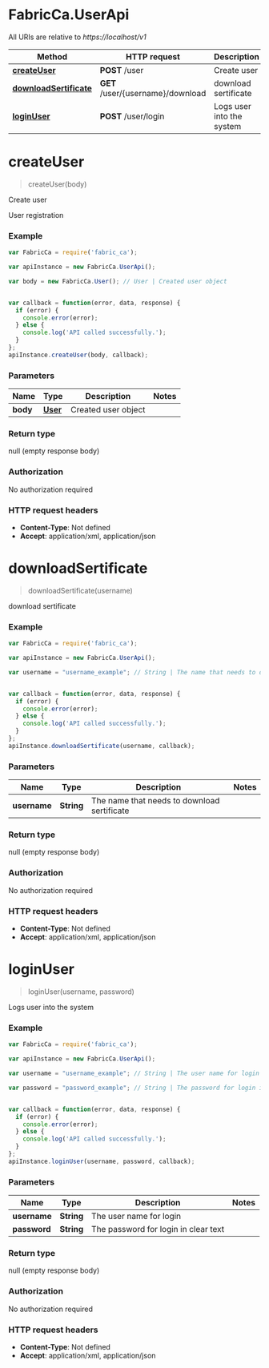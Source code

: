 # FabricCa.UserApi

All URIs are relative to *https://localhost/v1*

Method | HTTP request | Description
------------- | ------------- | -------------
[**createUser**](UserApi.md#createUser) | **POST** /user | Create user
[**downloadSertificate**](UserApi.md#downloadSertificate) | **GET** /user/{username}/download | download sertificate
[**loginUser**](UserApi.md#loginUser) | **POST** /user/login | Logs user into the system


<a name="createUser"></a>
# **createUser**
> createUser(body)

Create user

User registration

### Example
```javascript
var FabricCa = require('fabric_ca');

var apiInstance = new FabricCa.UserApi();

var body = new FabricCa.User(); // User | Created user object


var callback = function(error, data, response) {
  if (error) {
    console.error(error);
  } else {
    console.log('API called successfully.');
  }
};
apiInstance.createUser(body, callback);
```

### Parameters

Name | Type | Description  | Notes
------------- | ------------- | ------------- | -------------
 **body** | [**User**](User.md)| Created user object | 

### Return type

null (empty response body)

### Authorization

No authorization required

### HTTP request headers

 - **Content-Type**: Not defined
 - **Accept**: application/xml, application/json

<a name="downloadSertificate"></a>
# **downloadSertificate**
> downloadSertificate(username)

download sertificate



### Example
```javascript
var FabricCa = require('fabric_ca');

var apiInstance = new FabricCa.UserApi();

var username = "username_example"; // String | The name that needs to download sertificate 


var callback = function(error, data, response) {
  if (error) {
    console.error(error);
  } else {
    console.log('API called successfully.');
  }
};
apiInstance.downloadSertificate(username, callback);
```

### Parameters

Name | Type | Description  | Notes
------------- | ------------- | ------------- | -------------
 **username** | **String**| The name that needs to download sertificate  | 

### Return type

null (empty response body)

### Authorization

No authorization required

### HTTP request headers

 - **Content-Type**: Not defined
 - **Accept**: application/xml, application/json

<a name="loginUser"></a>
# **loginUser**
> loginUser(username, password)

Logs user into the system



### Example
```javascript
var FabricCa = require('fabric_ca');

var apiInstance = new FabricCa.UserApi();

var username = "username_example"; // String | The user name for login

var password = "password_example"; // String | The password for login in clear text


var callback = function(error, data, response) {
  if (error) {
    console.error(error);
  } else {
    console.log('API called successfully.');
  }
};
apiInstance.loginUser(username, password, callback);
```

### Parameters

Name | Type | Description  | Notes
------------- | ------------- | ------------- | -------------
 **username** | **String**| The user name for login | 
 **password** | **String**| The password for login in clear text | 

### Return type

null (empty response body)

### Authorization

No authorization required

### HTTP request headers

 - **Content-Type**: Not defined
 - **Accept**: application/xml, application/json

